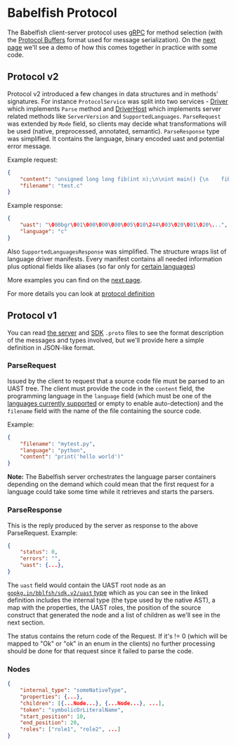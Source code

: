 # Babelfish Protocol

The Babelfish client-server protocol uses [gRPC](http://www.grpc.io) for method selection \(with the [Protocol Buffers](https://developers.google.com/protocol-buffers/) format used for message serialization\).
On the [next page](grpc-usage-example.md) we'll see a demo of how this comes together in practice with some code.

## Protocol v2

Protocol v2 introduced a few changes in data structures and in methods' signatures.
For instance `ProtocolService` was split into two services - [Driver](https://github.com/bblfsh/sdk/blob/v3.2.2/protocol/driver.proto#L55) which implements `Parse` method and [DriverHost](https://github.com/bblfsh/sdk/blob/v3.2.2/protocol/driver.proto#L103) which implements server related methods like `ServerVersion` and `SupportedLanguages`.
`ParseRequest` was extended by `Mode` field, so clients may decide what transformations will be used (native, preprocessed, annotated, semantic).
`ParseResponse` type was simplified. It contains the language, binary encoded uast and potential error message.

Example request:
```json
{
    "content": "unsigned long long fib(int n);\n\nint main() {\n    fib(12);\n    return 0;\n}\n\nunsigned long long fib(int n) {\n    return (n <= 1) ? 1ULL : fib(n-2) + fib(n-1);\n}",
    "filename": "test.c"
}
```
Example response:
```json
{
    "uast": "\000bgr\001\000\000\000\005\010\244\003\020\001\020\...",
    "language": "c"
}
```

Also `SupportedLanguagesResponse` was simplified. The structure wraps list of language driver manifests. Every manifest contains all needed information plus optional fields like aliases (so far only for [certain languages](../languages.md))

More examples you can find on the [next page](grpc-usage-example.md).

For more details you can look at [protocol definition](https://github.com/bblfsh/sdk/blob/v3.2.2/protocol/driver.proto)

## Protocol v1

You can read [the server](https://github.com/bblfsh/sdk/blob/94e3b212553e761677da180f321d9a7a60ebec5f/protocol/generated.proto#L11) and [SDK](https://github.com/bblfsh/sdk/blob/94e3b212553e761677da180f321d9a7a60ebec5f/uast/generated.proto) `.proto` files to see the format description of the messages and types involved, but we'll provide here a simple definition in JSON-like format.

### ParseRequest

Issued by the client to request that a source code file must be parsed to an UAST tree. The client must provide the code in the `content` field, the programming language in the `language` field \(which must be one of the [languages currently supported](../languages.md) or empty to enable auto-detection\) and the `filename` field with the name of the file containing the source code.

Example:

```json
{
    "filename": "mytest.py",
    "language": "python",
    "content": "print('hello world')"
}
```

**Note:** The Babelfish server orchestrates the language parser containers depending on the demand which could mean that the first request for a language could take some time while it retrieves and starts the parsers.

### ParseResponse

This is the reply produced by the server as response to the above ParseRequest. Example:

```json
{
    "status": 0,
    "errors": "",
    "uast": {...},
}
```

The `uast` field would contain the UAST root node as an [`gopkg.in/bblfsh/sdk.v2/uast` type](https://github.com/bblfsh/sdk/blob/94e3b212553e761677da180f321d9a7a60ebec5f/uast/generated.proto#L11) which as you can see in the linked definition includes the internal type \(the type used by the native AST\), a map with the properties, the UAST roles, the position of the source construct that generated the node and a list of children as we'll see in the next section.

The status contains the return code of the Request. If it's != 0 \(which will be mapped to "Ok" or "ok" in an enum in the clients\) no further processing should be done for that request since it failed to parse the code.

### Nodes

```json
{
    "internal_type": "someNativeType",
    "properties": {...},
    "children": [{...Node...}, {...Node...}, ...],
    "token": "symbolicOrLiteralName",
    "start_position": 10,
    "end_position": 20,
    "roles": ["role1", "role2", ...]
}
```
